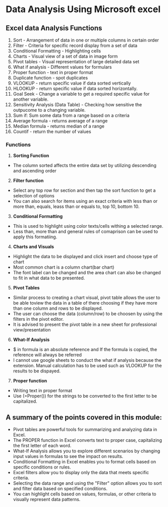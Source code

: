 # Data Analysis Using Microsoft excel

## Excel data Analysis Functions
1. Sort - Arrangement of data in one or multiple columns in certain order
2. Filter - Criteria for specific record display from a set of data
3. Conditional Formatting - Highlighting cells 
4. Charts - Visual view of a set of data in image form
5. Pivot tables - Visual representation of large detailed data set
6. What if analysis - Different values for formulars
7. Proper function - text in proper format
8. Duplicate function - spot duplicates
9. VLOOKUP - return specific value if data sorted vertically
10. HLOOKUP - return specific value if data sorted horizontally.
11. Goal Seek - Change a variable to get a required specific  value for another variable.
12. Sensitivity Analysis (Data Table) - Checking how sensitive the outpucome to a changing variable.
13. Sum if: Sum some data from a range based on a criteria
14. Average formula - returns average of a range
15. Median formula - returns median of a range
16. Countif - return the number of values

### Functions

 1. **Sorting Function**
 - The column sorted affects the entire data set by utilizing descending and ascending order
 2. **Filter function**
 - Select any top row for section and then tap the sort function to get a selection of options
 - You can also search for items using an exact criteria with less than or more than, equals, leass than or equals to, top 10, bottom 10.
 3. **Conditional Formatting**
 - This is used to highlight using color texts/cells withing a selected range.
 - Less than, more than and general rules of comaprison can be used to apply this formatiing.
 4. **Charts and Visuals**
 - Highlight the data to be displayed and click insert and choose type of chart
 - Most common chart is a column chart(bar chart)
 - The font label can be changed and the area chart can also be changed to fit in what data to be presented.
 5. **Pivot Tables**
 - Similar process to creating a chart visual, pivot table allows the user to be able toview the data in a table of there choosing if they have more than one column and rows to be displayed. 
 - The user can choose the data (column/row) to be choosen by using the filters in the pivot editor.
 - It is advised to present the pivot table in a new sheet for professional view/presentation
 6. **What-If Analysis**
 - $ in formula is an absolute reference and If the formula is copied, the reference will always be referred
 - I cannot use google sheets to conduct the what if analysis because the extension. Manual calculation has to be used such as VLOOKUP for the results to be dispayed.
 7. **Proper function**
 - Writing text in proper format
 - Use (=Proper()) for the strings to be converted to the first letter to be capitalized.


 ## A summary of the points covered in this module:
 - Pivot tables are powerful tools for summarizing and analyzing data in Excel.
 - The PROPER function in Excel converts text to proper case, capitalizing the first letter of each word.
 - What-If Analysis allows you to explore different scenarios by changing input values in formulas to see the impact on results.
 - Conditional Formatting in Excel enables you to format cells based on specific conditions or rules.
 - Excel filters allow you to display only the data that meets specific criteria.
 - Selecting the data range and using the "Filter" option allows you to sort and filter data based on specified conditions.
 - You can highlight cells based on values, formulas, or other criteria to visually represent data patterns.
